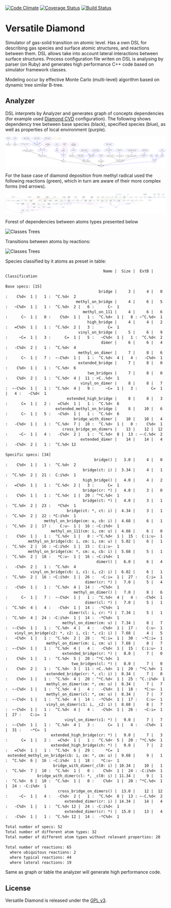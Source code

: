 [![Code Climate](https://codeclimate.com/github/newmen/versatile-diamond.png)](https://codeclimate.com/github/newmen/versatile-diamond) [![Coverage Status](https://coveralls.io/repos/newmen/versatile-diamond/badge.png?branch=master)](https://coveralls.io/r/newmen/versatile-diamond?branch=master) [![Build Status](https://secure.travis-ci.org/newmen/versatile-diamond.png)](http://travis-ci.org/newmen/versatile-diamond)

# Versatile Diamond

Simulator of gas-solid transition on atomic level. Has a own DSL for describing gas species and surface atomic structures, and reactions between them. DSL allows take into account lateral interactions between surface structures. Process configuration file writen on DSL is analysing by parser (on Ruby) and generates high performance C++ code based on simulator framework classes.

Modeling occur by effective Monte Carlo (multi-level) algorithm based on dynamic tree similar B-tree.

## Analyzer

DSL interprets by Analyzer and generates graph of concepts dependencies (for example used [Diamond CVD](https://github.com/newmen/versatile-diamond/blob/master/examples/diamond_cvd.rb) configuration). The following shows dependency tree between base species (black), specified species (blue), as well as properties of local environment (purple).

![Classes Trees](https://github.com/newmen/versatile-diamond/raw/master/doc/without_reactions.png?raw=true)

For the base case of diamond deposition from methyl radical used the following reactions (green), which in turn are aware of their more complex forms (red arrows).

![Classes Trees](https://github.com/newmen/versatile-diamond/raw/master/doc/without_base_specs.png?raw=true)

Forest of dependencies between atoms types presented below

![Classes Trees](https://github.com/newmen/versatile-diamond/raw/master/doc/atoms_deps.png?raw=true)

Transitions between atoms by reactions:

![Classes Trees](https://github.com/newmen/versatile-diamond/raw/master/doc/atoms_trans.png?raw=true)

Species classified by it atoms as preset in table:

```
                                           Name |  Size |  ExtB | Classification

Base specs: [15]
                                         bridge |     3 |     4 |   0 :    C%d<  1 |   1 :  ^C.%d<  2
                               methyl_on_bridge |     4 |     6 |   5 :   ~C%d<  1 |   1 :  ^C.%d<  2 |   6 :      C~  1
                                  methyl_on_111 |     4 |     6 |   6 :      C~  1 |   0 :    C%d<  1 |   1 :  ^C.%d<  1 |   8 : ~^C.%d<  1
                                    high_bridge |     4 |     4 |   2 :   =C%d<  1 |   1 :  ^C.%d<  2 |   3 :      C=  1
                                vinyl_on_bridge |     5 |     6 |   9 :     ~C=  1 |   3 :      C=  1 |   5 :   ~C%d<  1 |   1 :  ^C.%d<  2
                                          dimer |     6 |     6 |   4 :   -C%d<  2 |   1 :  ^C.%d<  4
                                methyl_on_dimer |     7 |     8 |   6 :      C~  1 |   7 :  ~-C%d<  1 |   1 :  ^C.%d<  4 |   4 :   -C%d<  1
                                extended_bridge |     7 |     8 |   0 :    C%d<  1 |   1 :  ^C.%d<  6
                                    two_bridges |     7 |     8 |   0 :    C%d<  2 |   1 :  ^C.%d<  4 |  11 : >C..%d<  1
                                 vinyl_on_dimer |     8 |     8 |   7 :  ~-C%d<  1 |   1 :  ^C.%d<  4 |   9 :     ~C=  1 |   3 :      C=  1 |   4 :   -C%d<  1
                           extended_high_bridge |     8 |     8 |   3 :      C=  1 |   2 :   =C%d<  1 |   1 :  ^C.%d<  6
                      extended_methyl_on_bridge |     8 |    10 |   6 :      C~  1 |   5 :   ~C%d<  1 |   1 :  ^C.%d<  6
                              bridge_with_dimer |    10 |    10 |   4 :   -C%d<  1 |   1 :  ^C.%d<  7 |  10 :  ^C.%d<  1 |   0 :    C%d<  1
                         cross_bridge_on_dimers |    13 |    12 |  12 :     ~C~  1 |   4 :   -C%d<  2 |   1 :  ^C.%d<  8 |  13 : ~-C.%d<  2
                                 extended_dimer |    14 |    14 |   4 :   -C%d<  2 |   1 :  ^C.%d< 12

Specific specs: [34]
                                       bridge() |   3.0 |     4 |   0 :    C%d<  1 |   1 :  ^C.%d<  2
                                  bridge(ct: i) |  3.34 |     4 |   1 :  ^C.%d<  2 |  21 :  C:i%d<  1
                                  high_bridge() |   4.0 |     4 |   2 :   =C%d<  1 |   1 :  ^C.%d<  2 |   3 :      C=  1
                                  bridge(cr: *) |   4.0 |     3 |   0 :    C%d<  1 |   1 :  ^C.%d<  1 |  20 : ^*C.%d<  1
                                  bridge(ct: *) |   4.0 |     3 |   1 :  ^C.%d<  2 |  23 :   *C%d<  1
                           bridge(ct: *, ct: i) |  4.34 |     3 |   1 :  ^C.%d<  2 |  22 : *C:i%d<  1
                 methyl_on_bridge(cm: u, cb: i) |  4.68 |     6 |   1 :  ^C.%d<  2 |  17 :    C:u~  1 |  16 : ~C:i%d<  1
                    methyl_on_111(cm: i, cm: u) |  4.68 |     6 |   0 :    C%d<  1 |   1 :  ^C.%d<  1 |   8 : ~^C.%d<  1 |  15 :  C:i:u~  1
          methyl_on_bridge(cb: i, cm: i, cm: u) |  5.02 |     6 |   1 :  ^C.%d<  2 |  16 : ~C:i%d<  1 |  15 :  C:i:u~  1
          methyl_on_bridge(cm: *, cm: u, cb: i) |  5.68 |     5 |   1 :  ^C.%d<  2 |  18 :   *C:u~  1 |  16 : ~C:i%d<  1
                                        dimer() |   6.0 |     6 |   4 :   -C%d<  2 |   1 :  ^C.%d<  4
           vinyl_on_bridge(cb: i, c1: i, c2: i) |  6.02 |     6 |   1 :  ^C.%d<  2 |  16 : ~C:i%d<  1 |  26 :   ~C:i=  1 |  27 :    C:i=  1
                                   dimer(cr: *) |   7.0 |     5 |   4 :   -C%d<  1 |   1 :  ^C.%d<  4 |  14 :  -*C%d<  1
                              methyl_on_dimer() |   7.0 |     8 |   6 :      C~  1 |   7 :  ~-C%d<  1 |   1 :  ^C.%d<  4 |   4 :   -C%d<  1
                                   dimer(cl: *) |   7.0 |     5 |   1 :  ^C.%d<  4 |   4 :   -C%d<  1 |  14 :  -*C%d<  1
                            dimer(cl: i, cr: *) |  7.34 |     5 |   1 :  ^C.%d<  4 |  24 : -C:i%d<  1 |  14 :  -*C%d<  1
                         methyl_on_dimer(cm: u) |  7.34 |     8 |   7 :  ~-C%d<  1 |   1 :  ^C.%d<  4 |   4 :   -C%d<  1 |  17 :    C:u~  1
    vinyl_on_bridge(c2: *, c2: i, c1: *, c1: i) |  7.68 |     4 |   5 :   ~C%d<  1 |   1 :  ^C.%d<  2 |  28 :   *C:i=  1 |  30 :  ~*C:i=  1
                  methyl_on_dimer(cm: i, cm: u) |  7.68 |     8 |   7 :  ~-C%d<  1 |   1 :  ^C.%d<  4 |   4 :   -C%d<  1 |  15 :  C:i:u~  1
                         extended_bridge(cr: *) |   8.0 |     7 |   0 :    C%d<  1 |   1 :  ^C.%d<  5 |  20 : ^*C.%d<  1
                             two_bridges(cl: *) |   8.0 |     7 |   0 :    C%d<  2 |   1 :  ^C.%d<  3 |  11 : >C..%d<  1 |  20 : ^*C.%d<  1
                  extended_bridge(cr: *, cl: i) |  8.34 |     7 |   0 :    C%d<  1 |   1 :  ^C.%d<  4 |  20 : ^*C.%d<  1 |  25 : ^C.:i%d<  1
                  methyl_on_dimer(cm: *, cm: u) |  8.34 |     7 |   7 :  ~-C%d<  1 |   1 :  ^C.%d<  4 |   4 :   -C%d<  1 |  18 :   *C:u~  1
                  methyl_on_dimer(cl: *, cm: u) |  8.34 |     7 |   7 :  ~-C%d<  1 |   1 :  ^C.%d<  4 |  14 :  -*C%d<  1 |  17 :    C:u~  1
                  vinyl_on_dimer(c1: i, _c2: i) |  8.68 |     8 |   7 :  ~-C%d<  1 |   1 :  ^C.%d<  4 |   4 :   -C%d<  1 |  26 :   ~C:i=  1 |  27 :    C:i=  1
                          vinyl_on_dimer(c1: *) |   9.0 |     7 |   7 :  ~-C%d<  1 |   1 :  ^C.%d<  4 |   3 :      C=  1 |   4 :   -C%d<  1 |  31 :    ~*C=  1
                    extended_high_bridge(cr: *) |   9.0 |     7 |   3 :      C=  1 |   2 :   =C%d<  1 |   1 :  ^C.%d<  5 |  20 : ^*C.%d<  1
                    extended_high_bridge(ch: *) |   9.0 |     7 |   2 :   =C%d<  1 |   1 :  ^C.%d<  6 |  29 :     *C=  1
 extended_methyl_on_bridge(cb: i, cm: *, cm: u) |  9.68 |     9 |   1 :  ^C.%d<  6 |  16 : ~C:i%d<  1 |  18 :   *C:u~  1
                     bridge_with_dimer(_cl0: i) | 10.34 |    10 |   1 :  ^C.%d<  7 |  10 :  ^C.%d<  1 |   0 :    C%d<  1 |  24 : -C:i%d<  1
              bridge_with_dimer(cl: *, _cl0: i) | 11.34 |     9 |   1 :  ^C.%d<  6 |  10 :  ^C.%d<  1 |   0 :    C%d<  1 |  20 : ^*C.%d<  1 |  24 : -C:i%d<  1
                       cross_bridge_on_dimers() |  13.0 |    12 |  12 :     ~C~  1 |   4 :   -C%d<  2 |   1 :  ^C.%d<  8 |  13 : ~-C.%d<  2
                          extended_dimer(cr: i) | 14.34 |    14 |   4 :   -C%d<  1 |   1 :  ^C.%d< 12 |  24 : -C:i%d<  1
                          extended_dimer(cr: *) |  15.0 |    13 |   4 :   -C%d<  1 |   1 :  ^C.%d< 12 |  14 :  -*C%d<  1

Total number of specs: 52
Total number of different atom types: 32
Total number of different atom types without relevant properties: 20

Total number of reactions: 65
  where ubiquitous reactions: 2
  where typical reactions: 44
  where lateral reactions: 19
```

Same as graph or table the analyzer will generate high performance code.

## License

Versatile Diamond is released under the [GPL v3](http://www.gnu.org/licenses/gpl.html).
